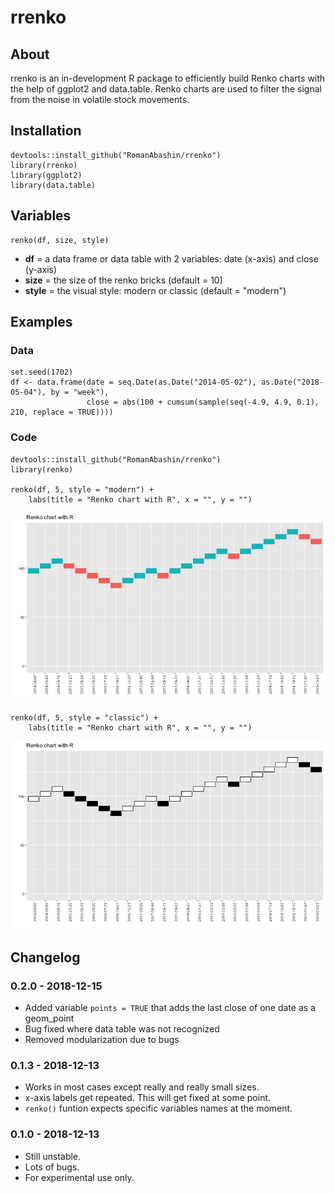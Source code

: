 # rrenko

## About
rrenko is an in-development R package to efficiently build Renko charts with the help of ggplot2 and data.table. Renko charts are used to filter the signal from the noise in volatile stock movements. 

## Installation

    devtools::install_github("RomanAbashin/rrenko")
    library(rrenko)
    library(ggplot2)
    library(data.table)

## Variables

    renko(df, size, style)

* **df** = a data frame or data table with 2 variables: date (x-axis) and close (y-axis)
* **size** = the size of the renko bricks (default = 10)
* **style** = the visual style: modern or classic (default = "modern")

## Examples

### Data

    set.seed(1702)
    df <- data.frame(date = seq.Date(as.Date("2014-05-02"), as.Date("2018-05-04"), by = "week"),
                     close = abs(100 + cumsum(sample(seq(-4.9, 4.9, 0.1), 210, replace = TRUE))))

### Code

    devtools::install_github("RomanAbashin/rrenko")
    library(renko)

    renko(df, 5, style = "modern") + 
        labs(title = "Renko chart with R", x = "", y = "")

![rrenko modern](/images/rrenko_modern.png)


    renko(df, 5, style = "classic") + 
        labs(title = "Renko chart with R", x = "", y = "")

![rrenko classic](/images/rrenko_classic.png)


## Changelog
### 0.2.0 - 2018-12-15
* Added variable `points = TRUE` that adds the last close of one date as a geom_point
* Bug fixed where data table was not recognized
* Removed modularization due to bugs

### 0.1.3 - 2018-12-13
* Works in most cases except really and really small sizes.
* x-axis labels get repeated. This will get fixed at some point.
* `renko()` funtion expects specific variables names at the moment.

### 0.1.0 - 2018-12-13
* Still unstable.
* Lots of bugs.
* For experimental use only.
